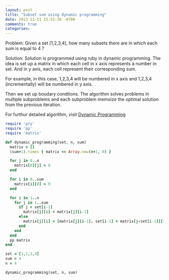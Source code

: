 ```yaml
---
layout: post
title: "Subset sum using dynamic programming"
date: 2013-11-11 15:52:36 -0700
comments: true
categories:
---
```


Problem:
Given a set [1,2,3,4], how many subsets there are in which each sum is equal to 4 ?

Solution:
Solution is programmed using ruby in dynamic programming.
The idea is set up a matrix in which each cell in x axis represents a number in set.
And in y axis, each cell represent their corresponding sum.

For example, in this case, 1,2,3,4 will be numbered in x axis and 1,2,3,4 (incrementally)
will be numbered in y axis.

Then we set up boudary condtions. The algorithm solves problems in multiple subproblems and each subproblem memoize the optimal solution from the previous iteration.

For furthur detailed algorithm, visit [Dynamic Programming](http://en.wikipedia.org/wiki/Dynamic_programming "Dynamic Programming")


```ruby
require 'pry'
require 'pp'
require 'matrix'

def dynamic_programming(set, n, sum)
  matrix = []
  (sum+1).times { matrix << Array.new(n+1, 0) }

  for j in 0..n
    matrix[0][j] = 0
  end

  for i in 0..sum
    matrix[i][0] = 0
  end

  for i in 1..n
    for j in 1..sum
      if j < set[i-1]
        matrix[j][i] = matrix[j][i-1]
      else
        matrix[j][i] = [matrix[j][i-1], set[i-1] + matrix[j-set[i-1]][i-1]].max
      end
    end
  end
  pp matrix
end

set = [1,2,3,4]
sum = 4
n = 4

dynamic_programming(set, n, sum)
```
